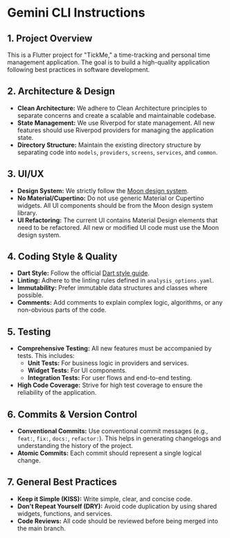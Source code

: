 # Gemini CLI Instructions

## 1. Project Overview

This is a Flutter project for "TickMe," a time-tracking and personal time management application. The goal is to build a high-quality application following best practices in software development.

## 2. Architecture & Design

- **Clean Architecture:** We adhere to Clean Architecture principles to separate concerns and create a scalable and maintainable codebase.
- **State Management:** We use Riverpod for state management. All new features should use Riverpod providers for managing the application state.
- **Directory Structure:** Maintain the existing directory structure by separating code into `models`, `providers`, `screens`, `services`, and `common`.

## 3. UI/UX

- **Design System:** We strictly follow the [Moon design system](https://github.com/coingaming/moon_flutter).
- **No Material/Cupertino:** Do not use generic Material or Cupertino widgets. All UI components should be from the Moon design system library.
- **UI Refactoring:** The current UI contains Material Design elements that need to be refactored. All new or modified UI code must use the Moon design system.

## 4. Coding Style & Quality

- **Dart Style:** Follow the official [Dart style guide](https://dart.dev/guides/language/effective-dart/style).
- **Linting:** Adhere to the linting rules defined in `analysis_options.yaml`.
- **Immutability:** Prefer immutable data structures and classes where possible.
- **Comments:** Add comments to explain complex logic, algorithms, or any non-obvious parts of the code.

## 5. Testing

- **Comprehensive Testing:** All new features must be accompanied by tests. This includes:
    - **Unit Tests:** For business logic in providers and services.
    - **Widget Tests:** For UI components.
    - **Integration Tests:** For user flows and end-to-end testing.
- **High Code Coverage:** Strive for high test coverage to ensure the reliability of the application.

## 6. Commits & Version Control

- **Conventional Commits:** Use conventional commit messages (e.g., `feat:`, `fix:`, `docs:`, `refactor:`). This helps in generating changelogs and understanding the history of the project.
- **Atomic Commits:** Each commit should represent a single logical change.

## 7. General Best Practices

- **Keep it Simple (KISS):** Write simple, clear, and concise code.
- **Don't Repeat Yourself (DRY):** Avoid code duplication by using shared widgets, functions, and services.
- **Code Reviews:** All code should be reviewed before being merged into the main branch.